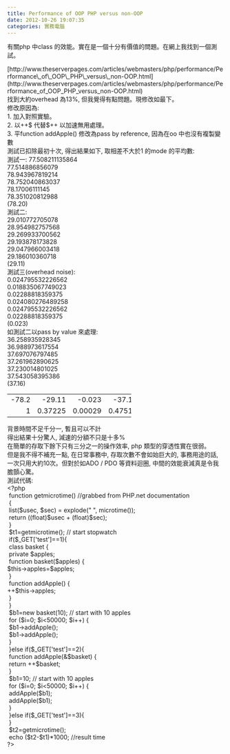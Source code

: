 ```yaml
---
title: Performance of OOP PHP versus non-OOP
date: 2012-10-26 19:07:35
categories: 實務電腦
---
```


有關php 中class 的效能。實在是一個十分有價值的問題。在網上我找到一個測試。

<div>[http://www.theserverpages.com/articles/webmasters/php/performance/Performance\_of\_OOP\_PHP\_versus\_non-OOP.html](http://www.theserverpages.com/articles/webmasters/php/performance/Performance_of_OOP_PHP_versus_non-OOP.html)</div><div>  
</div><div>找到大約overhead 為13%, 但我覺得有點問題。現修改如最下。</div><div>修改原因為: </div><div>1. 加入對照實驗。</div><div>2. 以++$ 代替$++ 以加速無用處理。</div><div>3. 平function addApple() 修改為pass by reference, 因為在oo 中也沒有複製變數</div><div>  
</div><div>測試已扣除最初十次, 得出結果如下, 取相差不大於1 的mode 的平均數:</div><div>測試一:   
77.508211135864</div><div>77.514886856079</div><div>78.943967819214</div><div>78.752040863037</div><div>78.17006111145</div><div>78.351020812988</div><div>(78.20)</div><div>  
</div><div>測試二:</div><div>29.010772705078</div><div>28.954982757568</div><div>29.269933700562</div><div>29.193878173828</div><div>29.047966003418</div><div>29.186010360718</div><div>(29.11)</div><div>  
</div><div>測試三(overhead noise):</div><div>0.024795532226562</div><div>0.018835067749023</div><div>0.02288818359375</div><div>0.024080276489258</div><div>0.024795532226562</div><div>0.02288818359375</div><div>(0.023)</div><div>  
</div><div>如測試二以pass by value 來處理:</div><div>36.258935928345</div><div>36.988973617554</div><div>37.697076797485</div><div>37.261962890625</div><div>37.230014801025</div><div>37.543058395386</div><div>(37.16)</div><div>  
</div><div><table border="0" cellpadding="0" cellspacing="0" style="border-collapse:
 collapse;width:216pt" width="288" x:str=""> <colgroup><col span="4" style="width:54pt" width="72"></col> </colgroup><tbody><tr height="25" style="height:18.75pt"> <td align="right" class="xl23" height="25" style="height:18.75pt;
  width:54pt" width="72" x:num="">-78.2</td> <td align="right" class="xl23" style="width:54pt" width="72" x:num=""><span style="text-align: start; ">-29.11</span></td> <td align="right" class="xl23" style="width:54pt" width="72" x:num="-2.3E-2"><span style="text-align: start; ">-0.023</span></td> <td align="right" class="xl23" style="width:54pt" width="72" x:num=""><span style="text-align: start; ">-37.16</span></td> </tr> <tr height="25" style="height:18.75pt"> <td align="right" class="xl22" height="25" style="height:18.75pt;
  width:54pt" width="72" x:fmla="=A1/$A$1" x:num="">1</td> <td align="right" class="xl22" style="width:54pt" width="72" x:fmla="=B1/$A$1" x:num="0.37225063938618924">0.37225</td> <td align="right" class="xl22" style="width:54pt" width="72" x:fmla="=C1/$A$1" x:num="2.941176470588235E-4">0.00029</td> <td align="right" class="xl22" style="width:54pt" width="72" x:fmla="=D1/$A$1" x:num="0.47519181585677744">0.47519</td></tr></tbody></table>

</div><div>  
</div><div>背景時間不足千分一, 暫且可以不計</div><div>得出結果十分驚人, 減速的分額不只是十多%</div><div>  
</div><div>在簡單的存取下餘下只有三分之一的操作效率, php 類型的穿透性實在很弱。</div><div>  
</div><div>但是我不得不補充一點, 在日常事務中, 存取次數不會如始巨大的, 事務用途的話, 一次只用大約10次。但對於如ADO / PDO 等資料迴圈, 中間的效能衰減真是令我膽顫心驚。</div><div>  
</div><div>  
</div><div>測試代碼: </div><div>  
</div><div>  
</div><div><div>&lt;?php</div><div><span class="Apple-tab-span" style="white-space:pre"> </span>function getmicrotime() //grabbed from PHP.net documentation</div><div><span class="Apple-tab-span" style="white-space:pre"> </span>{</div><div><span class="Apple-tab-span" style="white-space:pre"> </span>list($usec, $sec) = explode(" ", microtime());</div><div><span class="Apple-tab-span" style="white-space:pre"> </span>return ((float)$usec + (float)$sec);</div><div><span class="Apple-tab-span" style="white-space:pre"> </span>}</div><div><span class="Apple-tab-span" style="white-space:pre"></span></div><div><span class="Apple-tab-span" style="white-space:pre"> </span>$t1=getmicrotime(); // start stopwatch</div><div><span class="Apple-tab-span" style="white-space:pre"></span></div><div><span class="Apple-tab-span" style="white-space:pre"> </span>if($_GET['test']==1){</div><div><span class="Apple-tab-span" style="white-space:pre"> </span>class basket {</div><div><span class="Apple-tab-span" style="white-space:pre"> </span>private $apples;</div><div><span class="Apple-tab-span" style="white-space:pre"></span></div><div><span class="Apple-tab-span" style="white-space:pre"> </span>function basket($apples) {</div><div> $this-&gt;apples=$apples;</div><div><span class="Apple-tab-span" style="white-space:pre"> </span>}</div><div><span class="Apple-tab-span" style="white-space:pre"></span></div><div><span class="Apple-tab-span" style="white-space:pre"> </span>function addApple() {</div><div> ++$this-&gt;apples;</div><div><span class="Apple-tab-span" style="white-space:pre"> </span>}</div><div><span class="Apple-tab-span" style="white-space:pre"> </span>}</div><div><span class="Apple-tab-span" style="white-space:pre"></span></div><div><span class="Apple-tab-span" style="white-space:pre"> </span>$b1=new basket(10); // start with 10 apples</div><div><span class="Apple-tab-span" style="white-space:pre"></span></div><div><span class="Apple-tab-span" style="white-space:pre"></span></div><div><span class="Apple-tab-span" style="white-space:pre"> </span>for ($i=0; $i&lt;50000; $i++) {</div><div><span class="Apple-tab-span" style="white-space:pre"> </span>$b1-&gt;addApple();</div><div><span class="Apple-tab-span" style="white-space:pre"> </span>$b1-&gt;addApple();</div><div><span class="Apple-tab-span" style="white-space:pre"> </span>}</div><div><span class="Apple-tab-span" style="white-space:pre"></span></div><div><span class="Apple-tab-span" style="white-space:pre"> </span>}else if($_GET['test']==2){</div><div><span class="Apple-tab-span" style="white-space:pre"></span></div><div><span class="Apple-tab-span" style="white-space:pre"></span></div><div><span class="Apple-tab-span" style="white-space:pre"></span></div><div><span class="Apple-tab-span" style="white-space:pre"> </span>function addApple(&amp;$basket) {</div><div><span class="Apple-tab-span" style="white-space:pre"> </span>return ++$basket;</div><div><span class="Apple-tab-span" style="white-space:pre"> </span>}</div><div><span class="Apple-tab-span" style="white-space:pre"></span></div><div><span class="Apple-tab-span" style="white-space:pre"> </span>$b1=10; // start with 10 apples</div><div><span class="Apple-tab-span" style="white-space:pre"></span></div><div><span class="Apple-tab-span" style="white-space:pre"> </span>for ($i=0; $i&lt;50000; $i++) {</div><div><span class="Apple-tab-span" style="white-space:pre"> </span>addApple($b1);</div><div><span class="Apple-tab-span" style="white-space:pre"> </span>addApple($b1);</div><div><span class="Apple-tab-span" style="white-space:pre"> </span>}</div><div><span class="Apple-tab-span" style="white-space:pre"></span></div><div><span class="Apple-tab-span" style="white-space:pre"> </span>}else if($_GET['test']==3){</div><div><span class="Apple-tab-span" style="white-space:pre"></span></div><div><span class="Apple-tab-span" style="white-space:pre"></span></div><div><span class="Apple-tab-span" style="white-space:pre"> </span>}</div><div><span class="Apple-tab-span" style="white-space:pre"></span></div><div><span class="Apple-tab-span" style="white-space:pre"></span></div><div><span class="Apple-tab-span" style="white-space:pre"> </span>$t2=getmicrotime();</div><div><span class="Apple-tab-span" style="white-space:pre"></span></div><div><span class="Apple-tab-span" style="white-space:pre"> </span>echo ($t2-$t1)*1000; //result time</div></div><div>?&gt;</div>
